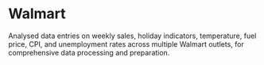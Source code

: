 # Walmart
Analysed data entries on weekly sales, holiday indicators, temperature, fuel price, CPI, and unemployment rates across multiple Walmart outlets, for comprehensive data processing and preparation.
